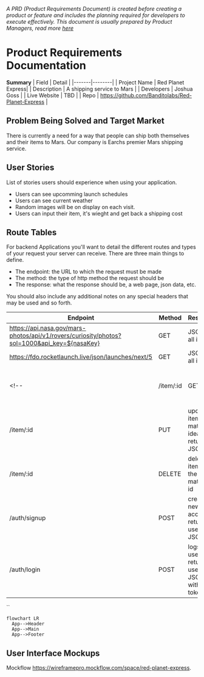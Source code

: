 *A PRD (Product Requirements Document) is created before creating a product or feature and includes the planning required for developers to execute effectively. This document is usually prepared by Product Managers, read more [here](https://www.atlassian.com/agile/product-management/requirements)*

# Product Requirements Documentation

**Summary**
| Field | Detail |
|-------|--------|
| Project Name | Red Planet Express|
| Description | A shipping service to Mars |
| Developers | Joshua Goss |
| Live Website | TBD |
| Repo | https://github.com/Banditolabs/Red-Planet-Express |

## Problem Being Solved and Target Market

There is currently a need for a way that people can ship both themselves and their items to Mars. Our company is Earchs premier Mars shipping service.

## User Stories

List of stories users should experience when using your application.

- Users can see upcomming launch schedules
- Users can see current weather
- Random images will be on display on each visit.
- Users can input their item, it's wieght and get back a shipping cost

## Route Tables

For backend Applications you'll want to detail the different routes and types of your request your server can receive. There are three main things to define.

- The endpoint: the URL to which the request must be made
- The method: the type of http method the request should be
- The response: what the response should be, a web page, json data, etc.

You should also include any additional notes on any special headers that may be used and so forth.

| Endpoint | Method | Response | Other |
| -------- | ------ | -------- | ----- |
| https://api.nasa.gov/mars-photos/api/v1/rovers/curiosity/photos?sol=1000&api_key=${nasaKey} | GET | JSON of all items | N/A |
| https://fdo.rocketlaunch.live/json/launches/next/5 | GET | JSON of all items | N/A |
<!-- | /item/:id | GET | JSON of item with matching id number | |
| /item/:id | PUT | update item with matching idea, return its JSON | body must include updated data |
| /item/:id | DELETE | delete the item with the matching id | |
| /auth/signup | POST | creates new user account returns user JSON | new user info must be included in body |
| /auth/login | POST | logs in user and returns user JSON with JWT token | username and password must be included in body | -->

``

<!-- You can use the [Mermaid Markdown Syntax](https://mermaid-js.github.io/mermaid/#/flowchart) to create a chart of how the parts of your frontend website relate to each other. Units should represent components of your page. The following is an example you may see in a Single Page Application like a React App. -->

```mermaid
flowchart LR
  App-->Header
  App-->Main
  App-->Footer
```

## User Interface Mockups

Mockflow https://wireframepro.mockflow.com/space/red-planet-express. 
<!-- If you need inspiration visit a site like [Behance](https://www.behance.net/?tracking_source=typeahead_search_direct&search=web%20mockup). 

![Web Mockup](https://zippypixels.com/wp-content/uploads/2015/09/01-Free-perspective-website-mockup-824x542.jpg) -->
